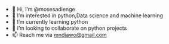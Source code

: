 - 👋 Hi, I’m @mosesadienge
- 👀 I’m interested in python,Data science and machine learning
- 🌱 I’m currently learning python
- 💞️ I’m looking to collaborate on python projects
- 📫 Reach me via mndiawo@gmail.com

<!---
mosesadienge/mosesadienge is a ✨ special ✨ repository because its `README.md` (this file) appears on your GitHub profile.
You can click the Preview link to take a look at your changes.
--->
